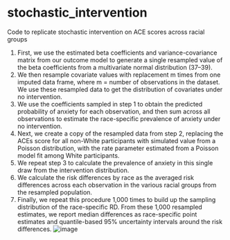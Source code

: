 # stochastic_intervention
Code to replicate stochastic intervention on ACE scores across racial groups


1. First, we use the estimated beta coefficients and variance-covariance matrix from our outcome model to generate a single resampled value of the beta coefficients from a multivariate normal distribution (37–39).
2. We then resample covariate values with replacement m times from one imputed data frame, where m = number of observations in the dataset. We use these resampled data to get the distribution of covariates under no intervention.
3. We use the coefficients sampled in step 1 to obtain the predicted probability of anxiety for each observation, and then sum across all observations to estimate the race-specific prevalence of anxiety under no intervention.
4. Next, we create a copy of the resampled data from step 2, replacing the ACEs score for all non-White participants with simulated value from a Poisson distribution, with the rate parameter estimated from a Poisson model fit among White participants.
5. We repeat step 3 to calculate the prevalence of anxiety in this single draw from the intervention distribution.
6. We calculate the risk differences by race as the averaged risk differences across each observation in the various racial groups from the resampled population.
7. Finally, we repeat this procedure 1,000 times to build up the sampling distribution of the race-specific RD. From these 1,000 resampled estimates, we report median differences as race-specific point estimates and quantile-based 95% uncertainty intervals around the risk differences.
![image](https://user-images.githubusercontent.com/8146267/230487986-2002ab4e-75e1-4372-9c3c-02d432ff1627.png)
